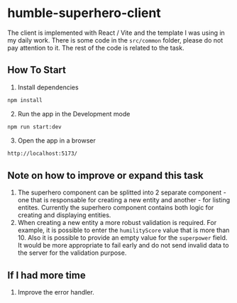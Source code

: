 # humble-superhero-client

The client is implemented with React / Vite and the template I was using in my daily work. There is some code in the `src/common` folder, please do not pay attention to it. The rest of the code is related to the task.

## How To Start

1. Install dependencies

```bash
npm install
```

2. Run the app in the Development mode

```bash
npm run start:dev
```

3. Open the app in a browser

```bash
http://localhost:5173/
```

## Note on how to improve or expand this task

1. The superhero component can be splitted into 2 separate component - one that is responsable for creating a new entity and another - for listing entites. Currently the superhero component contains both logic for creating and displaying entities.
2. When creating a new entity a more robust validation is required. For example, it is possible to enter the `humilityScore` value that is more than 10. Also it is possible to provide an empty value for the `superpower` field. It would be more appropriate to fail early and do not send invalid data to the server for the validation purpose.

## If I had more time

1. Improve the error handler.
